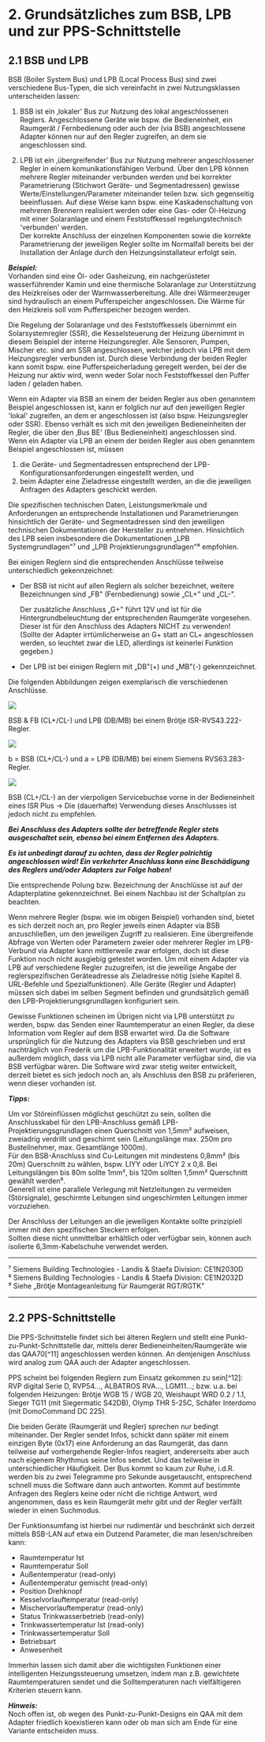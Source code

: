 # 2. Grundsätzliches zum BSB, LPB und zur PPS-Schnittstelle #

## 2.1 BSB und LPB

BSB (Boiler System Bus) und LPB (Local Process Bus) sind zwei
verschiedene Bus-Typen, die sich vereinfacht in zwei Nutzungsklassen
unterscheiden lassen:

1. BSB ist ein ‚lokaler' Bus zur Nutzung des lokal angeschlossenen
Reglers. Angeschlossene Geräte wie bspw. die Bedieneinheit, ein
Raumgerät / Fernbedienung oder auch der (via BSB) angeschlossene Adapter
können nur auf den Regler zugreifen, an dem sie angeschlossen sind.

2. LPB ist ein ‚übergreifender' Bus zur Nutzung mehrerer angeschlossener
Regler in einem komunikationsfähigen Verbund.
Über den LPB können mehrere Regler miteinander verbunden werden und bei
korrekter Parametrierung (Stichwort Geräte- und Segmentadressen) gewisse
Werte/Einstellungen/Parameter miteinander teilen bzw. sich gegenseitig
beeinflussen.
Auf diese Weise kann bspw. eine Kaskadenschaltung von mehreren Brennern
realisiert werden oder eine Gas- oder Öl-Heizung mit einer Solaranlage
und einem Feststoffkessel regelungstechnisch \'verbunden\' werden.\
Der korrekte Anschluss der einzelnen Komponenten sowie die korrekte
Parametrierung der jeweiligen Regler sollte im Normalfall bereits bei
der Installation der Anlage durch den Heizungsinstallateur erfolgt
sein.

***Beispiel:***  
Vorhanden sind eine Öl- oder Gasheizung, ein nachgerüsteter
wasserführender Kamin und eine thermische Solaranlage zur Unterstützung
des Heizkreises oder der Warmwasserbereitung.
Alle drei Wärmeerzeuger sind hydraulisch an einem Pufferspeicher
angeschlossen.
Die Wärme für den Heizkreis soll vom Pufferspeicher bezogen werden.

Die Regelung der Solaranlage und des Feststoffkessels übernimmt ein
Solarsystemregler (SSR), die Kesselsteuerung der Heizung übernimmt in
diesem Beispiel der interne Heizungsregler. Alle Sensoren, Pumpen,
Mischer etc. sind am SSR angeschlossen, welcher jedoch via LPB mit dem
Heizungsregler verbunden ist. Durch diese Verbindung der beiden Regler
kann somit bspw. eine Pufferspeicherladung geregelt werden, bei der die
Heizung nur aktiv wird, wenn weder Solar noch Feststoffkessel den Puffer
laden / geladen haben.

Wenn ein Adapter via BSB an einem der beiden Regler aus oben genanntem
Beispiel angeschlossen ist, kann er folglich nur auf den jeweiligen
Regler \'lokal\' zugreifen, an dem er angeschlossen ist (also bspw.
Heizungsregler oder SSR). Ebenso verhält es sich mit den jeweiligen
Bedieneinheiten der Regler, die über den ‚Bus BE' (Bus Bedieneinheit)
angeschlossen sind.
Wenn ein Adapter via LPB an einem der beiden Regler aus oben genanntem
Beispiel angeschlossen ist, müssen
1. die Geräte- und Segmentadressen entsprechend der
LPB-Konfigurationsanforderungen eingestellt werden, und
2. beim Adapter eine Zieladresse eingestellt werden, an die die
jeweiligen Anfragen des Adapters geschickt werden.    

Die spezifischen technischen Daten, Leistungsmerkmale und Anforderungen
an entsprechende Installationen und Parametrierungen hinsichtlich der
Geräte- und Segmentadressen sind den jeweiligen technischen
Dokumentationen der Hersteller zu entnehmen. Hinsichtlich des LPB seien
insbesondere die Dokumentationen „LPB Systemgrundlagen"⁷ und „LPB
Projektierungsgrundlagen"⁸ empfohlen.

Bei einigen Reglern sind die entsprechenden Anschlüsse teilweise
unterschiedlich gekennzeichnet:

-   Der BSB ist nicht auf allen Reglern als solcher bezeichnet, weitere
    Bezeichnungen sind „FB" (Fernbedienung) sowie „CL+" und „CL-".

    Der zusätzliche Anschluss „G+" führt 12V und ist für die
    Hintergrundbeleuchtung der entsprechenden Raumgeräte vorgesehen.
    Dieser ist für den Anschluss des Adapters NICHT zu verwenden!\
    (Sollte der Adapter irrtümlicherweise an G+ statt an CL+
    angeschlossen werden, so leuchtet zwar die LED, allerdings ist
    keinerlei Funktion gegeben.)

-   Der LPB ist bei einigen Reglern mit „DB"(+) und „MB"(-)
    gekennzeichnet.

Die folgenden Abbildungen zeigen exemplarisch die verschiedenen
Anschlüsse.  
    
<img src="https://raw.githubusercontent.com/1coderookie/BSB-LPB-LAN/master/docs/pics/bsb-lpb-anschluss.jpg">

BSB & FB (CL+/CL-) und LPB (DB/MB) bei einem Brötje ISR-RVS43.222-Regler.  
    
    
<img src="https://raw.githubusercontent.com/1coderookie/BSB-LPB-LAN/master/docs/pics/bsb-lpb-anschluss-2.jpg">
    
b = BSB (CL+/CL-) und a = LPB (DB/MB) bei einem Siemens RVS63.283-Regler.  
    
    
<img src="https://raw.githubusercontent.com/1coderookie/BSB-LPB-LAN/master/docs/pics/bsb-servicebuchse.jpg">
    
BSB (CL+/CL-) an der vierpoligen Servicebuchse vorne in der Bedieneinheit eines ISR Plus
→ Die (dauerhafte) Verwendung dieses Anschlusses ist jedoch nicht zu empfehlen.  
    
    

***Bei Anschluss des Adapters sollte der betreffende Regler stets
ausgeschaltet sein, ebenso bei einem Entfernen des Adapters.***

***Es ist unbedingt darauf zu achten, dass der Regler polrichtig
angeschlossen wird!
Ein verkehrter Anschluss kann eine Beschädigung des Reglers und/oder
Adapters zur Folge haben!***

Die entsprechende Polung bzw. Bezeichnung der Anschlüsse ist auf der
Adapterplatine gekennzeichnet. Bei einem Nachbau ist der Schaltplan zu
beachten.

Wenn mehrere Regler (bspw. wie im obigen Beispiel) vorhanden sind,
bietet es sich derzeit noch an, pro Regler jeweils einen Adapter via BSB
anzuschließen, um den jeweiligen Zugriff zu realisieren. Eine
übergreifende Abfrage von Werten oder Parametern zweier oder mehrerer
Regler im LPB-Verbund via Adapter kann mittlerweile zwar erfolgen, doch
ist diese Funktion noch nicht ausgiebig getestet worden. Um mit einem
Adapter via LPB auf verschiedene Regler zuzugreifen, ist die jeweilige
Angabe der reglerspezifischen Geräteadresse als Zieladresse nötig (siehe
Kapitel 8. URL-Befehle und Spezialfunktionen). Alle Geräte (Regler und
Adapter) müssen sich dabei im selben Segment befinden und grundsätzlich
gemäß den LPB-Projektierungsgrundlagen konfiguriert sein.

Gewisse Funktionen scheinen im Übrigen nicht via LPB unterstützt zu
werden, bspw. das Senden einer Raumtemperatur an einen Regler, da diese
Information vom Regler auf dem BSB erwartet wird. Da die Software
ursprünglich für die Nutzung des Adapters via BSB geschrieben und erst
nachträglich von Frederik um die LPB-Funktionalität erweitert wurde, ist
es außerdem möglich, dass via LPB nicht alle Parameter verfügbar sind,
die via BSB verfügbar wären. Die Software wird zwar stetig weiter
entwickelt, derzeit bietet es sich jedoch noch an, als Anschluss den BSB
zu präferieren, wenn dieser vorhanden ist.

***Tipps:***  

Um vor Störeinflüssen möglichst geschützt zu sein, sollten die
Anschlusskabel für den LPB-Anschluss gemäß
LPB-Projektierungsgrundlagen einen Querschnitt von 1,5mm² aufweisen,
zweiadrig verdrillt und geschirmt sein (Leitungslänge max. 250m pro
Busteilnehmer, max. Gesamtlänge 1000m).  
Für den BSB-Anschluss sind Cu-Leitungen mit mindestens 0,8mm² (bis 20m)
Querschnitt zu wählen, bspw. LIYY oder LiYCY 2 x 0,8. Bei Leitungslängen
bis 80m sollte 1mm², bis 120m sollten 1,5mm² Querschnitt gewählt
werden⁹.  
Generell ist eine parallele Verlegung mit Netzleitungen zu vermeiden
(Störsignale), geschirmte Leitungen sind ungeschirmten Leitungen immer
vorzuziehen.

Der Anschluss der Leitungen an die jeweiligen Kontakte sollte
prinzipiell immer mit den spezifischen Steckern erfolgen.  
Sollten diese nicht unmittelbar erhältlich oder verfügbar sein, können
auch isolierte 6,3mm-Kabelschuhe verwendet werden.  

---
⁷ Siemens Building Technologies - Landis & Staefa Division: CE1N2030D  
⁸ Siemens Building Technologies - Landis & Staefa Division: CE1N2032D  
⁹ Siehe „Brötje Montageanleitung für Raumgerät RGT/RGTK"  

---

## 2.2 PPS-Schnittstelle ##

Die PPS-Schnittstelle findet sich bei älteren Reglern und stellt eine
Punkt-zu-Punkt-Schnittstelle dar, mittels derer
Bedieneinheiten/Raumgeräte wie das QAA70[^11] angeschlossen werden
können. An demjenigen Anschluss wird analog zum QAA auch der Adapter
angeschlossen.

PPS scheint bei folgenden Reglern zum Einsatz gekommen zu sein[^12]: RVP
digital Serie D, RVP54..., ALBATROS RVA..., LGM11...; bzw. u.a. bei
folgenden Heizungen: Brötje WGB 15 / WGB 20, Weishaupt WRD 0.2 / 1.1,
Sieger TG11 (mit Siegermatic S42DB), Olymp THR 5-25C, Schäfer Interdomo
(mit DomoCommand DC 225).

Die beiden Geräte (Raumgerät und Regler) sprechen nur bedingt
miteinander. Der Regler sendet Infos, schickt dann später mit einem
einzigen Byte (0x17) eine Anforderung an das Raumgerät, das dann
teilweise auf vorhergehende Regler-Infos reagiert, andererseits aber
auch nach eigenem Rhythmus seine Infos sendet. Und das teilweise in
unterschiedlicher Häufigkeit.
Der Bus kommt so kaum zur Ruhe, i.d.R. werden bis zu zwei Telegramme pro
Sekunde ausgetauscht, entsprechend schnell muss die Software dann auch
antworten. Kommt auf bestimmte Anfragen des Reglers keine oder nicht die
richtige Antwort, wird angenommen, dass es kein Raumgerät mehr gibt und
der Regler verfällt wieder in einen Suchmodus.

Der Funktionsumfang ist hierbei nur rudimentär und beschränkt sich
derzeit mittels BSB-LAN auf etwa ein Dutzend Parameter, die man
lesen/schreiben kann:

- Raumtemperatur Ist  
- Raumtemperatur Soll  
- Außentemperatur (read-only)  
- Außentemperatur gemischt (read-only)  
- Position Drehknopf  
- Kesselvorlauftemperatur (read-only)  
- Mischervorlauftemperatur (read-only)  
- Status Trinkwasserbetrieb (read-only)  
- Trinkwassertemperatur Ist (read-only)  
- Trinkwassertemperatur Soll  
- Betriebsart  
- Anwesenheit

Immerhin lassen sich damit aber die wichtigsten Funktionen einer
intelligenten Heizungssteuerung umsetzen, indem man z.B. gewichtete
Raumtemperaturen sendet und die Solltemperaturen nach vielfältigeren
Kriterien steuern kann.

***Hinweis:***  
Noch offen ist, ob wegen des Punkt-zu-Punkt-Designs ein QAA mit dem
Adapter friedlich koexistieren kann oder ob man sich am Ende für eine
Variante entscheiden muss.
